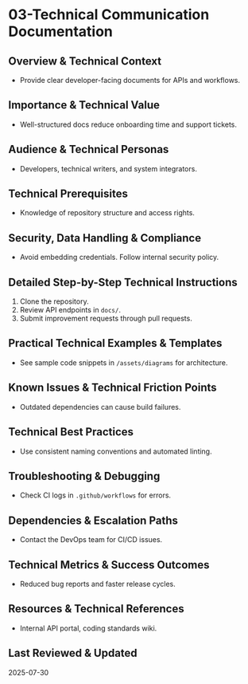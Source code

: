 # 03-Technical Communication Documentation

## Overview & Technical Context

- Provide clear developer-facing documents for APIs and workflows.

## Importance & Technical Value

- Well-structured docs reduce onboarding time and support tickets.

## Audience & Technical Personas

- Developers, technical writers, and system integrators.

## Technical Prerequisites

- Knowledge of repository structure and access rights.

## Security, Data Handling & Compliance

- Avoid embedding credentials. Follow internal security policy.

## Detailed Step-by-Step Technical Instructions

1. Clone the repository.
2. Review API endpoints in `docs/`.
3. Submit improvement requests through pull requests.

## Practical Technical Examples & Templates

- See sample code snippets in `/assets/diagrams` for architecture.

## Known Issues & Technical Friction Points

- Outdated dependencies can cause build failures.

## Technical Best Practices

- Use consistent naming conventions and automated linting.

## Troubleshooting & Debugging

- Check CI logs in `.github/workflows` for errors.

## Dependencies & Escalation Paths

- Contact the DevOps team for CI/CD issues.

## Technical Metrics & Success Outcomes

- Reduced bug reports and faster release cycles.

## Resources & Technical References

- Internal API portal, coding standards wiki.

## Last Reviewed & Updated

2025-07-30
